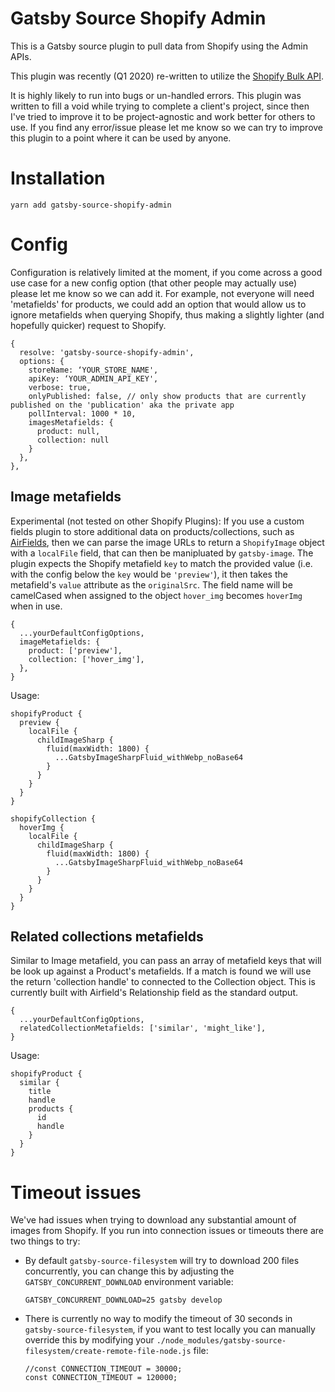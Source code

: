 # Gatsby Source Shopify Admin

This is a Gatsby source plugin to pull data from Shopify using the Admin APIs.

This plugin was recently (Q1 2020) re-written to utilize the [Shopify Bulk API](https://shopify.dev/tutorials/perform-bulk-operations-with-admin-api#operation-restrictions).

It is highly likely to run into bugs or un-handled errors. This plugin was written to fill a void while trying to complete a client's project, since then I've tried to improve it to be project-agnostic and work better for others to use. If you find any error/issue please let me know so we can try to improve this plugin to a point where it can be used by anyone.

# Installation

`yarn add gatsby-source-shopify-admin`

# Config

Configuration is relatively limited at the moment, if you come across a good use case for a new config option (that other people may actually use) please let me know so we can add it. For example, not everyone will need 'metafields' for products, we could add an option that would allow us to ignore metafields when querying Shopify, thus making a slightly lighter (and hopefully quicker) request to Shopify.

    {
      resolve: 'gatsby-source-shopify-admin',
      options: {
        storeName: ‘YOUR_STORE_NAME',
        apiKey: ‘YOUR_ADMIN_API_KEY',
        verbose: true,
        onlyPublished: false, // only show products that are currently published on the 'publication' aka the private app
        pollInterval: 1000 * 10,
        imagesMetafields: {
          product: null,
          collection: null
        }
      },
    },

## Image metafields

Experimental (not tested on other Shopify Plugins): If you use a custom fields plugin to store additional data on products/collections, such as [AirFields](https://www.airfields.io/), then we can parse the image URLs to return a `ShopifyImage` object with a `localFile` field, that can then be manipluated by `gatsby-image`. The plugin expects the Shopify metafield `key` to match the provided value (i.e. with the config below the `key` would be `'preview'`), it then takes the metafield's `value` attribute as the `originalSrc`. The field name will be camelCased when assigned to the object `hover_img` becomes `hoverImg` when in use.

    {
      ...yourDefaultConfigOptions,
      imageMetafields: {
        product: ['preview'],
        collection: ['hover_img'],
      },
    }

Usage:

    shopifyProduct {
      preview {
        localFile {
          childImageSharp {
            fluid(maxWidth: 1800) {
              ...GatsbyImageSharpFluid_withWebp_noBase64
            }
          }
        }
      }
    }

    shopifyCollection {
      hoverImg {
        localFile {
          childImageSharp {
            fluid(maxWidth: 1800) {
              ...GatsbyImageSharpFluid_withWebp_noBase64
            }
          }
        }
      }
    }

## Related collections metafields

Similar to Image metafield, you can pass an array of metafield keys that will be look up against a Product's metafields. If a match is found we will use the return 'collection handle' to connected to the Collection object. This is currently built with Airfield's Relationship field as the standard output.

    {
      ...yourDefaultConfigOptions,
      relatedCollectionMetafields: ['similar', 'might_like'],
    }

Usage:

    shopifyProduct {
      similar {
        title
        handle
        products {
          id
          handle
        }
      }
    }

# Timeout issues

We've had issues when trying to download any substantial amount of images from Shopify. If you run into connection issues or timeouts there are two things to try:

- By default `gatsby-source-filesystem` will try to download 200 files concurrently, you can change this by adjusting the `GATSBY_CONCURRENT_DOWNLOAD` environment variable:

      GATSBY_CONCURRENT_DOWNLOAD=25 gatsby develop

- There is currently no way to modify the timeout of 30 seconds in `gatsby-source-filesystem`, if you want to test locally you can manually override this by modifying your `./node_modules/gatsby-source-filesystem/create-remote-file-node.js` file:

      //const CONNECTION_TIMEOUT = 30000;
      const CONNECTION_TIMEOUT = 120000;
